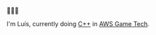 👾🍰🤘

I'm Luís, currently doing [C++](https://github.com/isocpp) in [AWS Game Tech](https://aws.amazon.com/gametech/).
